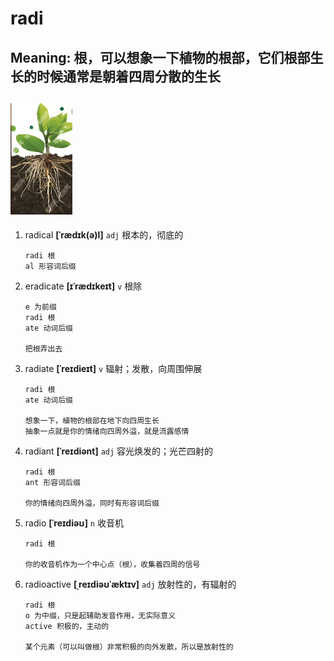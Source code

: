 # radi

## Meaning: 根，可以想象一下植物的根部，它们根部生长的时候通常是朝着四周分散的生长

## ![图2](../../Images/radi.png)

1. radical **[ˈrædɪk(ə)l]** `adj` 根本的，彻底的

   ```
   radi 根
   al 形容词后缀
   ```

2. eradicate **[ɪˈrædɪkeɪt]** `v` 根除

   ```
   e 为前缀
   radi 根
   ate 动词后缀

   把根弄出去
   ```

3. radiate **[ˈreɪdieɪt]** `v` 辐射；发散，向周围伸展

   ```
   radi 根
   ate 动词后缀

   想象一下，植物的根部在地下向四周生长
   抽象一点就是你的情绪向四周外溢，就是流露感情
   ```

4. radiant **[ˈreɪdiənt]** `adj` 容光焕发的；光芒四射的

   ```
   radi 根
   ant 形容词后缀

   你的情绪向四周外溢，同时有形容词后缀
   ```

5. radio **[ˈreɪdiəʊ]** `n` 收音机

   ```
   radi 根

   你的收音机作为一个中心点（根），收集着四周的信号
   ```

6. radioactive **[ˌreɪdiəʊˈæktɪv]** `adj` 放射性的，有辐射的

   ```
   radi 根
   o 为中缀，只是起辅助发音作用，无实际意义
   active 积极的，主动的

   某个元素（可以叫做根）非常积极的向外发散，所以是放射性的
   ```

